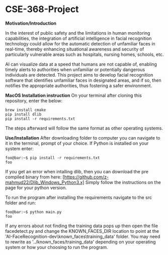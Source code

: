 # CSE-368-Project

**Motivation/Introduction**

In the interest of public safety and the limitations in human monitoring capabilities, the integration of artificial intelligence in facial recognition technology could allow for the automatic detection of unfamiliar faces in real-time, thereby enhancing situational awareness and security of particularly vulnerable areas such as hospitals, nursing homes, schools, etc.

AI can visualize data at a speed that humans are not capable of, enabling timely alerts to authorities when unfamiliar or potentially dangerous individuals are detected. This project aims to develop facial recognition software that identifies unfamiliar faces in designated areas, and if so, then notifies the appropriate authorities, thus fostering a safer environment.

**MacOS Installation instruction**
On your terminal after cloning this repository, enter the below:
```console
brew install cmake
pip install dlib
pip install -r requirements.txt
```
The steps afterward will follow the same format as other operating systems. 

**Use/Installation**
After downloading folder to computer you can navigate to it in the terminal, prompt of your choice. If Python is installed on your system enter:
```console
foo@bar:~$ pip install -r requirements.txt
foo
```
If you get an error when intalling dlib, then you can download the pre compiled binary from here: [https://github.com/z-mahmud22/Dlib_Windows_Python3.x] Simply follow the instructions on the page for your python version.

To run the program after installing the requirements navigate to the src folder and run:
```console
foo@bar:~$ python main.py
foo
```
If any errors about not finding the training data pops up then open the file facedetect.py and change the KNOWN_FACES_DIR location to point at the 'AI-FaceRecognition-dev\known_faces\training_data' folder. You may need to rewrite as '../known_faces/training_data' depending on your operating system or how your choosing to run the program.
